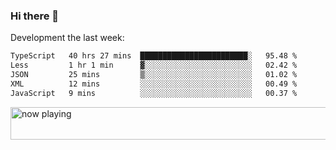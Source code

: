 ### Hi there 👋

Development the last week:
<!--START_SECTION:waka-->

```txt
TypeScript   40 hrs 27 mins  ████████████████████████░   95.48 %
Less         1 hr 1 min      ▓░░░░░░░░░░░░░░░░░░░░░░░░   02.42 %
JSON         25 mins         ▒░░░░░░░░░░░░░░░░░░░░░░░░   01.02 %
XML          12 mins         ░░░░░░░░░░░░░░░░░░░░░░░░░   00.49 %
JavaScript   9 mins          ░░░░░░░░░░░░░░░░░░░░░░░░░   00.37 %
```

<!--END_SECTION:waka-->

<!--
**JASONPANGGO/jasonpanggo** is a ✨ _special_ ✨ repository because its `README.md` (this file) appears on your GitHub profile.

Here are some ideas to get you started:

- 🔭 I’m currently working on ...
- 🌱 I’m currently learning ...
- 👯 I’m looking to collaborate on ...
- 🤔 I’m looking for help with ...
- 💬 Ask me about ...
- 📫 How to reach me: ...
- 😄 Pronouns: ...
- ⚡ Fun fact: ...
-->

<a href="https://volt.fm/user/q8yd9e79csfr57rt" target="_blank"><img src="https://spotify-badge-egoist.vercel.app/api/now-playing" width="540" height="52" alt="now playing"></a>
